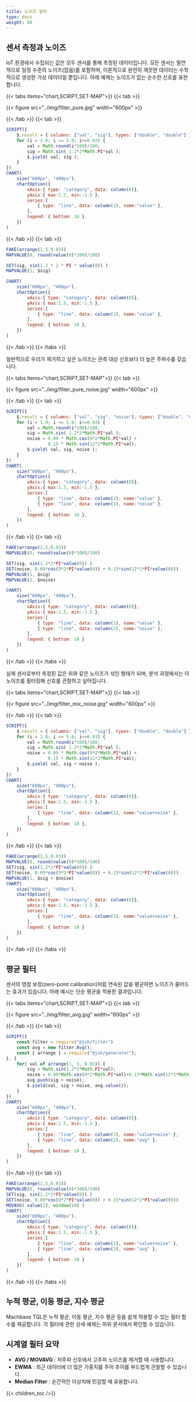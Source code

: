 ```yaml
---
title: 노이즈 필터
type: docs
weight: 80
---
```


## 센서 측정과 노이즈

IoT 환경에서 수집되는 값은 모두 센서를 통해 측정된 데이터입니다. 모든 센서는 필연적으로 일정 수준의 노이즈(잡음)를 포함하며, 이론적으로 완전히 깨끗한 데이터는 수학적으로 생성한 가상 데이터일 뿐입니다. 아래 예제는 노이즈가 없는 순수한 신호를 표현합니다.

{{< tabs items="chart,SCRIPT,SET-MAP">}}
{{< tab >}}

{{< figure src="../img/filter_pure.jpg" width="600px" >}}

{{< /tab >}}
{{< tab >}}
```js
SCRIPT({
    $.result = { columns: ["val", "sig"], types: ["double", "double"] }
    for (i = 1.0; i <= 5.0; i+=0.03) {
        val = Math.round(i*100)/100;
        sig = Math.sin( 1.2*2*Math.PI*val );
        $.yield( val, sig );
    }
})
CHART(
    size("600px", "400px"),
    chartOption({
        xAxis:{ type: "category", data: column(0)},
        yAxis:{ max:1.5, min:-1.5 },
        series:[
            { type: "line", data: column(1), name:"value" },
        ],
        legend: { bottom: 10 },
    })
)
```
{{< /tab >}}
{{< tab >}}
```js
FAKE(arrange(1,5,0.03))
MAPVALUE(0, round(value(0)*100)/100)

SET(sig, sin(1.2 * 2 * PI * value(0)) )
MAPVALUE(1, $sig)

CHART(
    size("600px", "400px"),
    chartOption({
        xAxis:{ type: "category", data: column(0)},
        yAxis:{ max:1.5, min:-1.5 },
        series:[
            { type: "line", data: column(1), name:"value" },
        ],
        legend: { bottom: 10 },
    })
)
```
{{< /tab >}}
{{< /tabs >}}

일반적으로 우리가 제거하고 싶은 노이즈는 관측 대상 신호보다 더 높은 주파수를 갖습니다.

{{< tabs items="chart,SCRIPT,SET-MAP">}}
{{< tab >}}

{{< figure src="../img/filter_pure_noise.jpg" width="600px" >}}

{{< /tab >}}
{{< tab >}}
```js
SCRIPT({
    $.result = { columns: ["val", "sig", "noise"], types: ["double", "double", "double"] }
    for (i = 1.0; i <= 5.0; i+=0.03) {
        val = Math.round(i*100)/100;
        sig = Math.sin( 1.2*2*Math.PI*val );
        noise = 0.09 * Math.cos(9*2*Math.PI*val) +
                0.15 * Math.sin(12*2*Math.PI*val);
        $.yield( val, sig, noise );
    }
})
CHART(
    size("600px", "400px"),
    chartOption({
        xAxis:{ type: "category", data: column(0)},
        yAxis:{ max:1.5, min:-1.5 },
        series:[
            { type: "line", data: column(1), name:"value" },
            { type: "line", data: column(2), name:"noise" },
        ],
        legend: { bottom: 10 },
    })
)
```
{{< /tab >}}
{{< tab >}}
```js
FAKE(arrange(1,5,0.03))
MAPVALUE(0, round(value(0)*100)/100)

SET(sig, sin(1.2*2*PI*value(0)) )
SET(noise, 0.09*cos(9*2*PI*value(0)) + 0.15*sin(12*2*PI*value(0)))
MAPVALUE(1, $sig)
MAPVALUE(2, $noise)

CHART(
    size("600px", "400px"),
    chartOption({
        xAxis:{ type: "category", data: column(0)},
        yAxis:{ max:1.5, min:-1.5 },
        series:[
            { type: "line", data: column(1), name:"value" },
            { type: "line", data: column(2), name:"noise" },
        ],
        legend: { bottom: 10 }
    })
)
```
{{< /tab >}}
{{< /tabs >}}

실제 센서로부터 측정된 값은 위와 같은 노이즈가 섞인 형태가 되며, 분석 과정에서는 이 노이즈를 필터링해 신호를 관찰하고 싶어집니다.

{{< tabs items="chart,SCRIPT,SET-MAP">}}
{{< tab >}}

{{< figure src="../img/filter_mix_noise.jpg" width="600px" >}}

{{< /tab >}}
{{< tab >}}
```js
SCRIPT({
    $.result = { columns: ["val", "sig"], types: ["double", "double"] }
    for (i = 1.0; i <= 5.0; i+=0.03) {
        val = Math.round(i*100)/100;
        sig = Math.sin( 1.2*2*Math.PI*val );
        noise = 0.09 * Math.cos(9*2*Math.PI*val) +
                0.15 * Math.sin(12*2*Math.PI*val);
        $.yield( val, sig + noise );
    }
})
CHART(
    size("600px", "400px"),
    chartOption({
        xAxis:{ type: "category", data: column(0)},
        yAxis:{ max:1.5, min:-1.5 },
        series:[
            { type: "line", data: column(1), name:"value+noise" },
        ],
        legend: { bottom: 10 },
    })
)
```
{{< /tab >}}
{{< tab >}}
```js
FAKE(arrange(1,5,0.03))
MAPVALUE(0, round(value(0)*100)/100)
SET(sig, sin(1.2*2*PI*value(0)) )
SET(noise, 0.09*cos(9*2*PI*value(0)) + 0.15*sin(12*2*PI*value(0)))
MAPVALUE(1, $sig + $noise)
CHART(
    size("600px", "400px"),
    chartOption({
        xAxis:{ type: "category", data: column(0)},
        yAxis:{ max:1.5, min:-1.5 },
        series:[
            { type: "line", data: column(1), name:"value+noise" },
        ],
        legend: { bottom: 10 }
    })
)
```
{{< /tab >}}
{{< /tabs >}}

## 평균 필터

센서의 영점 보정(zero-point calibration)처럼 연속된 값을 평균하면 노이즈가 줄어드는 효과가 있습니다. 아래 예시는 단순 평균을 적용한 결과입니다.

{{< tabs items="chart,SCRIPT,SET-MAP">}}
{{< tab >}}

{{< figure src="../img/filter_avg.jpg" width="600px" >}}

{{< /tab >}}
{{< tab >}}
```js
SCRIPT({
    const filter = require("@jsh/filter")
    const avg = new filter.Avg();
    const { arrange } = require("@jsh/generator");
}, {
    for( val of arrange(1, 5, 0.03)) {
        sig = Math.sin(1.2*2*Math.PI*val);
        noise = 0.09*Math.cos(9*2*Math.PI*val)+0.15*Math.sin(12*2*Math.PI*val);
        avg.push(sig + noise);
        $.yield(val, sig + noise, avg.value());
    }
})
CHART(
    size("600px", "400px"),
    chartOption({
        xAxis:{ type: "category", data: column(0)},
        yAxis:{ max:1.5, min:-1.5 },
        series:[
            { type: "line", data: column(1), name:"value+noise" },
            { type: "line", data: column(2), name:"avg" },
        ],
        legend: { bottom: 10 },
    })
)
```
{{< /tab >}}
{{< tab >}}
```js
FAKE(arrange(1,5,0.03))
MAPVALUE(0, round(value(0)*100)/100)
SET(sig, sin(1.2*2*PI*value(0)) )
SET(noise, 0.09*cos(9*2*PI*value(0)) + 0.15*sin(12*2*PI*value(0)))
MOVAVG( value(1), window(10) )
CHART(
    size("600px", "400px"),
    chartOption({
        xAxis:{ type: "category", data: column(0)},
        yAxis:{ max:1.5, min:-1.5 },
        series:[
            { type: "line", data: column(1), name:"value+noise" },
            { type: "line", data: column(2), name:"avg" },
        ],
        legend: { bottom: 10 }
    })
)
```
{{< /tab >}}
{{< /tabs >}}

## 누적 평균, 이동 평균, 지수 평균

Machbase TQL은 누적 평균, 이동 평균, 지수 평균 등을 쉽게 적용할 수 있는 필터 함수를 제공합니다. 각 필터에 관한 상세 예제는 하위 문서에서 확인할 수 있습니다.

## 시계열 필터 요약

- **AVG / MOVAVG** : 저주파 신호에서 고주파 노이즈를 제거할 때 사용합니다.
- **EWMA** : 최근 데이터에 더 많은 가중치를 주어 추이를 부드럽게 관찰할 수 있습니다.
- **Median Filter** : 순간적인 이상치에 민감할 때 유용합니다.

{{< children_toc />}}
